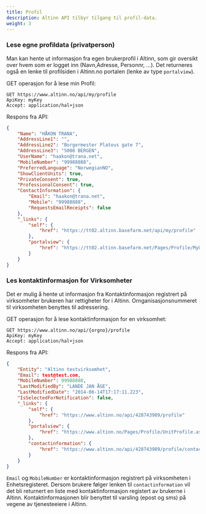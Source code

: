 ```yaml
---
title: Profil
description: Altinn API tilbyr tilgang til profil-data.
weight: 3
---
```


### Lese egne profildata (privatperson)
Man kan hente ut informasjon fra egen brukerprofil i Altinn, som gir oversikt over hvem som er logget inn (Navn,Adresse,  Personnr, ...).
Det returneres også en lenke til profilsiden i Altinn.no portalen (lenke av type `portalview`).

GET operasjon for å lese min Profil:
```HTTP
GET https://www.altinn.no/api/my/profile 
ApiKey: myKey
Accept: application/hal+json
```
 
Respons fra API:
```JSON
{
    "Name": "HÅKON TRANA",
    "AddressLine1": "",
    "AddressLine2": "Borgermester Platous gate 7",
    "AddressLine3": "5008 BERGEN",
    "UserName": "haakon@trana.net",
    "MobileNumber": "99988888",
    "PreferredLanguage": "NorwegianNO",
    "ShowClientUnits": true,
    "PrivateConsent": true,
    "ProfessionalConsent": true,
    "ContactInformation": {
        "Email": "haakon@trana.net",
        "Mobile": "99988888",
        "RequestsEmailReceipts": false
    },
    "_links": {
        "self": {
            "href": "https://tt02.altinn.basefarm.net/api/my/profile"
        },
        "portalview": {
            "href": "https://tt02.altinn.basefarm.net/Pages/Profile/MyUserSettings.aspx"
        }
    }
}
```


### Les kontaktinformasjon for Virksomheter
Det er mulig å hente ut informasjon fra Kontaktinformasjon registrert på virksomheter brukeren har rettigheter for i Altinn.
Ornganisasjonsnummeret til virksomheten benyttes til adressering.

GET operasjon for å lese kontaktinformasjon for en virksomhet:
```HTTP
GET https://www.altinn.no/api/{orgno}/profile 
ApiKey: myKey
Accept: application/hal+json
```
 
Respons fra API:
```JSON
{
    "Entity": "Altinn testvirksomhet",
    "Email": test@test.com,
    "MobileNumber": 99988888,
    "LastModifiedBy": "LANDE JAN ÅGE",
    "LastModifiedDate": "2014-06-14T17:17:11.223",
    "IsSelectedForNotification": false,
    "_links": {
        "self": {
            "href": "https://www.altinn.no/api/428743989/profile"
        },
        "portalview": {
            "href": "https://www.altinn.no/Pages/Profile/UnitProfile.aspx?o=428743989"
        },
        "contactinformation": {
            "href": "https://www.altinn.no/api/428743989/profile/contactinformation"
        }
    }
}
```

`Email` og `MobileNumber` er kontaktinformasjon registrert på virksomheten i Enhetsregisteret.
Dersom brukere følger lenken til `contactinformation` vil det bli returnert en liste med kontaktinformasjon registert av brukerne i Altinn.
Kontaktinformasjonen blir benyttet til varsling (epost og sms) på vegene av tjenesteeiere i Altinn.

